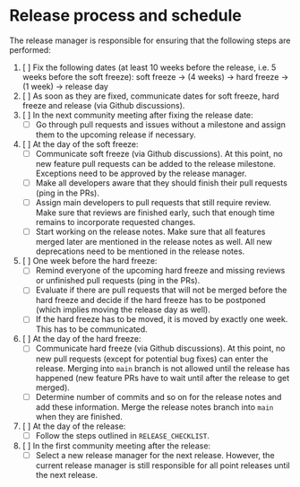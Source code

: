 # Release process and schedule

The release manager is responsible for ensuring that the following steps are performed:

1. [ ] Fix the following dates (at least 10 weeks before the release, i.e. 5 weeks before the soft freeze):
       soft freeze &rarr; (4 weeks) &rarr; hard freeze &rarr; (1 week) &rarr; release day
1. [ ] As soon as they are fixed, communicate dates for soft freeze, hard freeze and release (via Github discussions).
1. [ ] In the next community meeting after fixing the release date:
    - [ ] Go through pull requests and issues without a milestone and assign them to the upcoming release if necessary.
1. [ ] At the day of the soft freeze:
    - [ ] Communicate soft freeze (via Github discussions). At this point, no new feature pull requests can be added
       to the release milestone. Exceptions need to be approved by the release manager.
    - [ ] Make all developers aware that they should finish their pull requests (ping in the PRs).
    - [ ] Assign main developers to pull requests that still require review. Make sure that reviews
       are finished early, such that enough time remains to incorporate requested changes.
    - [ ] Start working on the release notes. Make sure that all features merged later are mentioned
       in the release notes as well. All new deprecations need to be mentioned in the release notes.
1. [ ] One week before the hard freeze:
    - [ ] Remind everyone of the upcoming hard freeze and missing reviews or unfinished pull requests (ping in the PRs).
    - [ ] Evaluate if there are pull requests that will not be merged before the hard freeze and decide
       if the hard freeze has to be postponed (which implies moving the release day as well).
    - [ ] If the hard freeze has to be moved, it is moved by exactly one week. This has to be communicated.
1. [ ] At the day of the hard freeze:
    - [ ] Communicate hard freeze (via Github discussions). At this point, no new pull requests
       (except for potential bug fixes) can enter the release. Merging into `main` branch is not allowed until the
       release has happened (new feature PRs have to wait until after the release to get merged).
    - [ ] Determine number of commits and so on for the release notes and add these information. Merge the
       release notes branch into `main` when they are finished.
1. [ ] At the day of the release:
    - [ ] Follow the steps outlined in `RELEASE_CHECKLIST`.
1. [ ] In the first community meeting after the release:
    - [ ] Select a new release manager for the next release. However, the current release manager is still responsible
       for all point releases until the next release.
